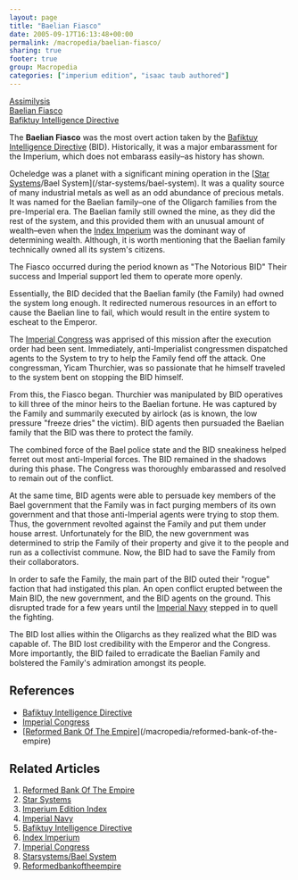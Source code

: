 ```yaml
---
layout: page
title: "Baelian Fiasco"
date: 2005-09-17T16:13:48+00:00
permalink: /macropedia/baelian-fiasco/
sharing: true
footer: true
group: Macropedia
categories: ["imperium edition", "isaac taub authored"]
---
```


<div class='row'>
	<div class='col-md-4'><a href='/macropedia/assimilysis'>Assimilysis</a></div>
	<div class='col-md-4'><a href='/macropedia/baelian-fiasco'>Baelian Fiasco</a></div>
	<div class='col-md-4'><a href='/macropedia/bafiktuy-intelligence-directive'>Bafiktuy Intelligence Directive</a></div>
</div>


The **Baelian Fiasco** was the most overt action taken by the [Bafiktuy Intelligence Directive](/macropedia/bafiktuy-intelligence-directive) (BID). Historically, it was a major embarassment for the Imperium, which does not embarass easily&ndash;as history has shown.

Ocheledge was a planet with a significant mining operation in the [[Star Systems](/macropedia/star-systems)/Bael System](/star-systems/bael-system). It was a quality source of many industrial metals as well as an odd abundance of precious metals. It was named for the Baelian family&ndash;one of the Oligarch families from the pre-Imperial era. The Baelian family still owned the mine, as they did the rest of the system, and this provided them with an unusual amount of wealth&ndash;even when the [Index Imperium](/macropedia/reformed-bank-of-the-empire) was the dominant way of determining wealth. Although, it is worth mentioning that the Baelian family technically owned all its system's citizens.

The Fiasco occurred during the period known as "The Notorious BID" Their success and Imperial support led them to operate more openly.

Essentially, the BID decided that the Baelian family (the Family) had owned the system long enough. It redirected numerous resources in an effort to cause the Baelian line to fail, which would result in the entire system to escheat to the Emperor.

The [Imperial Congress](/macropedia/imperial-congress) was apprised of this mission after the execution order had been sent. Immediately, anti-Imperialist congressmen dispatched agents to the System to try to help the Family fend off the attack. One congressman, Yicam Thurchier, was so passionate that he himself traveled to the system bent on stopping the BID himself.

From this, the Fiasco began. Thurchier was manipulated by BID operatives to kill three of the minor heirs to the Baelian fortune. He was captured by the Family and summarily executed by airlock (as is known, the low pressure "freeze dries" the victim). BID agents then pursuaded the Baelian family that the BID was there to protect the family.

The combined force of the Bael police state and the BID sneakiness helped ferret out most anti-Imperial forces. The BID remained in the shadows during this phase. The Congress was thoroughly embarassed and resolved to remain out of the conflict.

At the same time, BID agents were able to persuade key members of the Bael government that the Family was in fact purging members of its own government and that those anti-Imperial agents were trying to stop them. Thus, the government revolted against the Family and put them under house arrest. Unfortunately for the BID, the new government was determined to strip the Family of their property and give it to the people and run as a collectivist commune. Now, the BID had to save the Family from their collaborators.

In order to safe the Family, the main part of the BID outed their "rogue" faction that had instigated this plan. An open conflict erupted between the Main BID, the new government, and the BID agents on the ground. This disrupted trade for a few years until the [Imperial Navy](/macropedia/imperial-navy) stepped in to quell the fighting.

The BID lost allies within the Oligarchs as they realized what the BID was capable of. The BID lost credibility with the Emperor and the Congress. More importantly, the BID failed to erradicate the Baelian Family and bolstered the Family's admiration amongst its people.

## References
* [Bafiktuy Intelligence Directive](/macropedia/bafiktuy-intelligence-directive)
* [Imperial Congress](/macropedia/imperial-congress)
* [[Reformed Bank Of The Empire](/macropedia/reformed-bank-of-the-empire)](/macropedia/reformed-bank-of-the-empire)

## Related Articles

1. [Reformed Bank Of The Empire](/macropedia/reformed-bank-of-the-empire)
2. [Star Systems](/macropedia/star-systems)
3. [Imperium Edition Index](/macropedia/imperium-edition-index)
4. [Imperial Navy](/macropedia/imperial-navy)
5. [Bafiktuy Intelligence Directive](/macropedia/bafiktuy-intelligence-directive)
6. [Index Imperium](/macropedia/reformed-bank-of-the-empire)
7. [Imperial Congress](/macropedia/imperial-congress)
8. [Starsystems/Bael System](/star-systems/bael-system)
9. [Reformedbankoftheempire](/macropedia/reformed-bank-of-the-empire)


 
